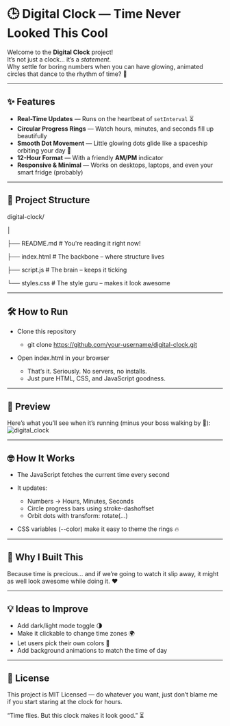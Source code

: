 # 🕒 Digital Clock — Time Never Looked This Cool

Welcome to the **Digital Clock** project!  
It’s not just a clock… it’s a *statement*.  
Why settle for boring numbers when you can have glowing, animated circles that dance to the rhythm of time? 🎯

---

## ✨ Features
- **Real-Time Updates** — Runs on the heartbeat of `setInterval` ⏳
- **Circular Progress Rings** — Watch hours, minutes, and seconds fill up beautifully  
- **Smooth Dot Movement** — Little glowing dots glide like a spaceship orbiting your day 🚀
- **12-Hour Format** — With a friendly **AM/PM** indicator  
- **Responsive & Minimal** — Works on desktops, laptops, and even your smart fridge (probably)

---

## 📂 Project Structure

digital-clock/

│

├── README.md     # You're reading it right now!

├── index.html    # The backbone – where structure lives

├── script.js     # The brain – keeps it ticking

└── styles.css    # The style guru – makes it look awesome

---

## 🛠️ How to Run

- Clone this repository
  - git clone https://github.com/your-username/digital-clock.git

- Open index.html in your browser
  - That’s it. Seriously. No servers, no installs.
  - Just pure HTML, CSS, and JavaScript goodness.

---
## 📸 Preview

Here’s what you’ll see when it’s running (minus your boss walking by 👀):
![digital_clock](https://github.com/user-attachments/assets/679e8ec8-8955-41fd-bfe3-43c6605e6871)


---
## 🤓 How It Works

- The JavaScript fetches the current time every second

- It updates: 
  - Numbers → Hours, Minutes, Seconds
  - Circle progress bars using stroke-dashoffset
  - Orbit dots with transform: rotate(...)

- CSS variables (--color) make it easy to theme the rings 🔥

---
## 🎯 Why I Built This

Because time is precious… and if we’re going to watch it slip away,
it might as well look awesome while doing it. ❤️

---
## 💡 Ideas to Improve

- Add dark/light mode toggle 🌗
- Make it clickable to change time zones 🌍
- Let users pick their own colors 🎨
- Add background animations to match the time of day

---
## 📜 License

This project is MIT Licensed — do whatever you want, just don’t blame me if you start staring at the clock for hours.

“Time flies. But this clock makes it look good.” ⏳

